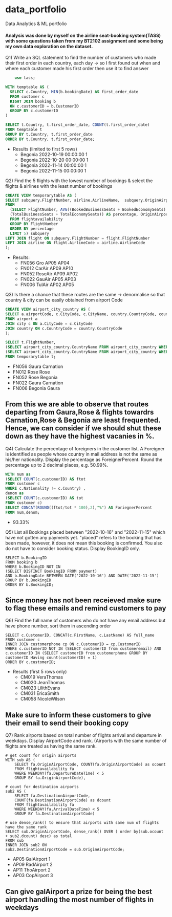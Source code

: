 # data_portfolio
Data Analytics &amp; ML portfolio

#### Analysis was done by myself on the airline seat-booking system(TASS) with some questions taken from my BT2102 assignment and some being my own data exploration on the dataset. 

Q1) Write an SQL statement to find the number of customers who made their first order in each country, each day -> so I first found out when and where each customer made his first order then use it to find answer

````sql
    use tass;

WITH temptable AS (
  SELECT c.Country, MIN(b.bookingDate) AS first_order_date
  FROM customer c 
  RIGHT JOIN booking b
  ON c.customerID = b.CustomerID
  GROUP BY c.customerID
)

SELECT t.Country, t.first_order_date, COUNT(t.first_order_date)
FROM temptable t
GROUP BY t.Country, t.first_order_date
ORDER BY t.Country, t.first_order_date;
````
* Results (limited to first 5 rows)
  * Begonia	2022-10-19 00:00:00	1
  * Begonia	2022-10-20 00:00:00	1
  * Begonia	2022-11-14 00:00:00	1
  * Begonia	2022-11-15 00:00:00	1

 
Q2) Find the 5 flights with the lowest number of bookings & select the flights & airlines with the least number of bookings

```sql
CREATE VIEW temporarytable AS (
SELECT subquery.FlightNumber, airline.AirlineName,  subquery.OriginAirportCode, subquery.DestinationAirportCode
FROM
  (SELECT FlightNumber, AVG((BookedBusinessSeats + BookedEconomySeats) / 
  (TotalBusinessSeats + TotalEconomySeats)) AS percentage, OriginAirportCode, DestinationAirportCode
  FROM flightavailability
  GROUP BY FlightNumber
  ORDER BY percentage
  LIMIT 5) subquery
LEFT JOIN flight ON subquery.FlightNumber = flight.FlightNumber
LEFT JOIN airline ON flight.AirlineCode = airline.AirlineCode
);
````
* Results:
  * FN056	Gro	AP05	AP04
  * FN012	CarAir	AP09	AP10
  * FN052	RoseAir	AP09	AP02
  * FN022	GauAir	AP05	AP03
  * FN006	TulAir	AP02	AP05

Q3) Is there a chance that these routes are the same -> denormalise so that country & city can be easily obtained from airport Code

````sql
CREATE VIEW airport_city_country AS (
SELECT a.airportCode, c.CityCode, c.CityName, country.CountryCode, country.CountryName
FROM airport a
JOIN city c ON a.CityCode = c.CityCode
JOIN country ON c.CountryCode = country.CountryCode
);

SELECT t.FlightNumber, 
(SELECT airport_city_country.CountryName FROM airport_city_country WHERE airport_city_country.airportCode = t.OriginAirportCode) as ori,
(SELECT airport_city_country.CountryName FROM airport_city_country WHERE airport_city_country.airportCode = t.DestinationAirportCode) as dest
FROM temporarytable t;
````

* FN056	Gaura	Carnation
* FN012	Rose	Rose
* FN052	Rose	Begonia
* FN022	Gaura	Carnation
* FN006	Begonia	Gaura

## From this we are able to observe that routes departing from Gaura,Rose & flights towardrs Carnation,Rose & Begonia are least frequented. Hence, we can consider if we should shut these down as they have the highest vacanies in %.

Q4) Calculate the percentage of foreigners in the customer list. 
A Foreigner is identified as people whose country in mail address is not the same as his/her nationality. 
Display the percentage as ForeignerPercent. Round the percentage up to 2 decimal places, e.g. 50.99%.

````sql
WITH num as
(SELECT COUNT(c.customerID) AS ftot
FROM customer c
WHERE c.Nationality != c.Country) ,
denom as 
(SELECT COUNT(c.customerID) AS tot
FROM customer c)
SELECT CONCAT(ROUND((ftot/tot * 100),2),"%") AS ForiegnerPercent
FROM num,denom;
````

* 93.33%

Q5) List all Bookings placed between "2022-10-16" and "2022-11-15" which have not gotten any payments yet. 
"placed" refers to the booking that has been made, however, it does not mean this booking is confirmed. 
You also do not have to consider booking status. Display BookingID only.

````mysql
SELECT b.BookingID
FROM booking b
WHERE b.BookingID NOT IN
(SELECT DISTINCT BookingID FROM payment)
AND b.BookingDate BETWEEN DATE('2022-10-16') AND DATE('2022-11-15')
GROUP BY b.BookingID
ORDER BY b.BookingID;
````
## Since money has not been receieved make sure to flag these emails and remind customers to pay

Q6) Find the full name of customers who do not have any email address but have phone number, sort them 
in ascending order
````mysql
SELECT c.CustomerID, CONCAT(c.FirstName, c.LastName) AS full_name
FROM customer c
INNER JOIN customerphone cp ON c.CustomerID = cp.CustomerID
WHERE c.customerID NOT IN (SELECT customerID from customeremail) AND 
c.customerID IN (SELECT customerID from customerphone GROUP BY customerID Having count(customerID) = 1)
ORDER BY c.customerID;
````
* Results (first 5 rows only)
  * CM019	VeraThomas
  * CM020	JeanThomas
  * CM023	LilithEvans
  * CM031	EricaSmith
  * CM058	NicoleWilson
 
## Make sure to inform these customers to give their email to send their booking copy
 
Q7) Rank airports based on total number of flights arrival and departure in weekdays. Display AirportCode and rank. 
(Airports with the same number of flights are treated as having the same rank.
````mysql
# get count for origin airports
WITH sub AS (
	SELECT fa.OriginAirportCode, COUNT(fa.OriginAirportCode) as ocount
	FROM flightavailability fa
	WHERE WEEKDAY(fa.DepartureDateTime) < 5
	GROUP BY fa.OriginAirportCode),
    
# count for destination airports
sub2 AS (
	SELECT fa.DestinationAirportCode, 
	COUNT(fa.DestinationAirportCode) as dcount
	FROM flightavailability fa
	WHERE WEEKDAY(fa.ArrivalDateTime) < 5
	GROUP BY fa.DestinationAirportCode)
    
# use dense_rank() to ensure that airports with same num of flights have the same rank
SELECT sub.OriginAirportCode, dense_rank() OVER ( order by(sub.ocount + sub2.dcount) desc) as total
FROM sub
INNER JOIN sub2 ON
sub2.DestinationAirportCode = sub.OriginAirportCode;
````
* AP05	GalAirport	1
* AP09	RadAirport	2
* AP11	ThoAirport	2
* AP03	CopAirport	3

## Can give galAirport a prize for being the best airport handling the most number of flights in weekdays
